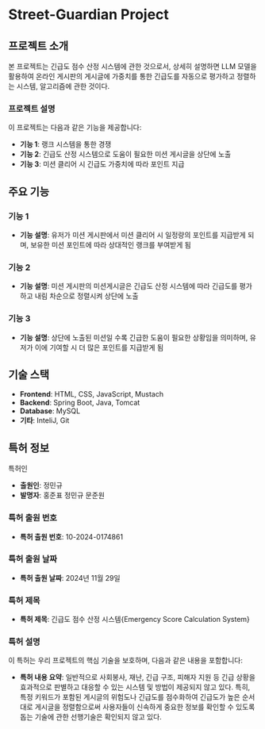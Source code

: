 # Street-Guardian Project

## 프로젝트 소개
본 프로젝트는 긴급도 점수 산정 시스템에 관한 것으로서, 상세히 설명하면 LLM 모델을 활용하여 온라인 게시판의 게시글에 가중치를 통한 긴급도를 자동으로 평가하고 정렬하는 시스템, 알고리즘에 관한 것이다.

### 프로젝트 설명
이 프로젝트는 다음과 같은 기능을 제공합니다:
- **기능 1**: 랭크 시스템을 통한 경쟁
- **기능 2**: 긴급도 산정 시스템으로 도움이 필요한 미션 게시글을 상단에 노출
- **기능 3**: 미션 클리어 시 긴급도 가중치에 따라 포인트 지급

## 주요 기능
### 기능 1
- **기능 설명**: 유저가 미션 게시판에서 미션 클리어 시 일정량의 포인트를 지급받게 되며, 보유한 미션 포인트에 따라 상대적인 랭크를 부여받게 됨

### 기능 2
- **기능 설명**: 미션 게시판의 미션게시글은 긴급도 산정 시스템에 따라 긴급도를 평가하고 내림 차순으로 정렬시켜 상단에 노출

### 기능 3
- **기능 설명**: 상단에 노출된 미션일 수록 긴급한 도움이 필요한 상황임을 의미하며, 유저가 이에 기여할 시 더 많은 포인트를 지급받게 됨

## 기술 스택
- **Frontend**: HTML, CSS, JavaScript, Mustach
- **Backend**: Spring Boot, Java, Tomcat
- **Database**: MySQL
- **기타**: InteliJ, Git

## 특허 정보
특허인
- **출원인**: 정민규
- **발명자**: 홍준표 정민규 문준원

### 특허 출원 번호
- **특허 출원 번호**: 10-2024-0174861

### 특허 출원 날짜
- **특허 출원 날짜**: 2024년 11월 29일

### 특허 제목
- **특허 제목**: 긴급도 점수 산정 시스템{Emergency Score Calculation System}

### 특허 설명
이 특허는 우리 프로젝트의 핵심 기술을 보호하며, 다음과 같은 내용을 포함합니다:
- **특허 내용 요약**: 일반적으로 사회봉사, 재난, 긴급 구조, 피해자 지원 등 긴급 상황을  효과적으로 판별하고 대응할 수 있는 시스템 및 방법이 제공되지 않고 있다.
특히, 특정 키워드가 포함된 게시글의 위험도나 긴급도를 점수화하여 긴급도가 높은 순서대로 게시글을 정렬함으로써 사용자들이 신속하게 중요한 정보를 확인할 수 있도록 돕는 기술에 관한 선행기술은 확인되지 않고 있다.
